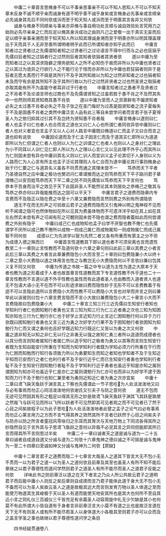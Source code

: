 <!-- { "loadSidebar": true } -->
　　中庸二十章首言思脩身不可以不事亲思事亲不可以不知人思知人不可以不知天章末反身不诚不顺乎亲而诚身有道不明乎善不诚乎身矣或言脩身必先事亲或言顺亲必先诚身其先后不同何欤或泝而至于知天知人或泝而至于明善其言各异又何欤
　　诚身与脩身不同顺亲与事亲亦异脩与事自用功处言顺与诚自效验处言究用力之始则必先尽亲亲之仁而后足以脩其身泝成功之由则凡己之爱敬一出于真实无妄而后足以顺乎亲事亲溯而至于知天知人所以知其理诚身溯而至于明善亦所以明其理盖理出于天而具于人无非至善所谓明者明乎此而已所谓知者亦知乎此而已
　　中庸言知者过之贤者过之先儒谓知者知之过贤者行之过论语言不得中行而与之必也狂狷乎先儒曰狂者知之过狷者行之过然则狂者其知者欤狷者其贤者欤
　　道以中庸为至而知者过之以其深求隐僻之理务欲知人之所不必知伤于凿而非所以为中庸也贤者过之以其过为诡异之行欲行人之不能行沦于怪而亦非所以为中庸也若狂狷者则异于是狂者志愿太髙而行不揜是其所行不及乎其所知故以为知之过然非知者之过也狷者知未及而守有余是其所知不及乎其所行故以为行之过然非贤者之过也然圣贤之取狷者亦取其能有所不为盖能守者耳非过于行者也
　　中庸言知者过之愚者不及贤者过之不肖者不及论语言师也过商也不及先儒谓贤知之过虽若胜于愚不肖之不及然其失中一也然则师其贤知商其愚不肖欤
　　道以中庸为至而人之资禀鲜有不偏贤知者必失之太过愚不肖者必失之不及子张之在圣门每好为过髙是固贤知者之流子夏每失于不及是固愚不肖者之类然中庸泛言人品有此三等自未尝学问者而言若子张子夏得圣人为之依归抑其过引其不及岂终为贤知愚不肖者哉
　　中庸言脩身以道则曰仁者人也孟子曰仁也者人也合而言之道也又曰仁人心也所谓仁者同欤异欤中庸则以仁者人也对义者宜也言孟子又以人心对人路言中庸既曰脩道以仁而孟子又曰合而言之道也抑有说欤
　　中庸因论道而及于仁孟子因言仁而及于道其实仁即所以为道道即所以为仁但谓之仁者人也则以人为仁之训谓之仁也者人也则以人之身对仁之理此为小不同耳以人训仁见仁即人所以为人之理以心言仁又以见此理不外乎心而其所以为仁则固未尝有异也中庸训其名义则以仁训人而宜训义孟子论其切于人身则以义为人路而仁为人心言有所主也孟子泛论其理则人与仁合而为道中庸论其行事则脩身必始于行仁要之仁与道其名义虽各不同贯而通之其理未尝不一
　　笃恭而天下平者乃圣德自然之应中庸之极功也樊迟问仁章谓推而达之则笃恭而天下平子路问君子章谓脩己以安百姓笃恭而天下平二章之防不同先儒皆以笃恭而天下平言何也
　　笃恭本乎吾身而治平之效见于天下此固非圣人不能然论其本则居处之恭脩己之敬其与笃恭之恭亦何以异哉能推而达之固可以平天下
　　中庸言君子之道费而隐章内专言费而不及隐正以隐在费之中至十六章又兼费隐而言然则费之外别有所谓隐欤
　　道无不在而无形声之可验故云君子之道费而隐而又引鬼神以明之鬼神视不见而听不闻谓之隐可也然体物如在所以见其为费虽体物而不可遗洋洋乎如在其上如在其左右然实未尝有声之可闻有形之可覩则固未尝不隐也谓之费而隐者葢如此而何尝谓费之外别有隐乎
　　中庸曰成己仁也成物知也孟子曰学不厌智也教不倦仁也先儒谓学不厌所以成己教不倦所以成物一则成己属仁而成物属知一则成物属仁而成己属智不同何欤
　　成德以仁为先进学以智为先然二者又各有所重而有賔主之分不但为成德入德之殊而已
　　中庸首言性道教其下即以道也者不可须臾离也言而遗性教至二十一章则止言性教而不及道何欤十六章之章句则曰此前三章以其费之小者言此后三章以其费之大者言此章兼费隐包小大而言至二十章则曰包费隐兼小大以终十二章之意小大费隐以道之体用言也性之与教岂无小大费隐而何以不言欤曰兼曰包其义复不同又何欤
　　中庸为传道之书故一篇之中专以道为主性为道之大原本于天者也教为道之形着成于人者也故首章言性道教而其下专言道性教不外乎道也二十一章言性教而不言道以道不外乎性教也盖性而有此道者圣人也由教而入道者贤人也道无不包语大语小无不在而不可以形迹求故曰费而隐性妙于无形不可以言费教着于有迹不可以言隐此道所以言费隐小大而性教不可以费隐小大言也对举而并言之则曰兼举此以该彼则曰包十六章言费言隐而不言小大故曰兼费隐包小大二十章言小大而不言费隐故曰包费隐兼小大
　　中庸二十章言三知三行三近先儒曰生知安行者知也学知利行者仁也困知勉行者勇也又言三知为知三行为仁三近者勇之次也三知为知困知亦知也三行为仁勉行亦仁也于好学止言近知力行止言近仁困知勉行何以异于力行欤既曰困知勉行者勇也又言三近为勇之次好学力行果不及于困知勉行者欤困知为知勉行为仁而又谓之勇何也且好学既近知力行既近仁又皆以为勇之次又何欤
　　中庸之道非知无以知之非仁无以行之非勇无以强之故知仁勇三者所以造道而成德者也以其分而言则知者属知行者属仁所以造乎知行之极者为勇又以其等而言则生知安行者既为生知自能安行所重在于知而为知学知利行者既为学知必须力行所重在于行而为仁困而知勉而行知行各须致力所以为勇要知生而知之者知也学知者不及于生知近乎知而已安而行之者仁也利行者不及于安行近乎仁而已生知安行者勇也学知利行者耻不及于生知安行困知勉行者耻不及于学知利行近乎勇者也虽近乎知是亦知之属则谓困知为知亦可也虽近乎仁是亦仁之属则谓勉行为仁亦可也而非以为好学不逮于困知而力行不及于勉行也知仁兼至者为勇则近知近仁者为勇之次亦宜矣
　　中庸十二章曰鸢飞戾天鱼跃于渊言其上下察也先儒谓此一节子思吃为人处活泼泼地又曰与必有事焉而勿正心同活泼泼地何欤谢氏又引夫子与防之意何欤
　　道无不包而无迹可见然因其有形之粗足以得其无形之妙是故鸢飞戾天鱼跃于渊其飞其跃是孰使之然哉飞与跃可见而所以飞所以跃者不可见然即其可见者观之而不可见者已了然于心目之间矣故程子以为此子思吃为人处活泼泼地者此譬之孟子之论气曰必有事焉而勿正心第言用力之方而不言气得其养之效然其所不言者已跃然于心目之间矣夫子与防亦以防之所言者童冠风雩咏归之乐耳而其胷次与天地万物上下同流各得其所之妙隐然自见于言外其与子思鸢飞鱼跃之意何以异哉不必泥其言之异同但能即其所已言而得其所不言则思过半矣
　　中庸二十一章曰诚者天之道是诚与道为一二十五章曰诚者自成道自道又分诚与道为二何欤十六章鬼神之德曰诚之不可揜是诚与鬼神为一至二十四章曰至诚如神又分诚与鬼神为二何欤【原缺】

　　中庸十二章言君子之道费而隐二十七章言大哉圣人之道其下皆言大无不包小无不贯而一以为君子之道一以为圣人之道何欤且前章及其至也虽圣人有所不知不能后章继之以君子尊德性而道问学然则君子之道圣人有所不能尽而圣人之道君子反能之何欤
　　详味此书之防前章泛以道之在天下者言之乃众人所公共故云君子之道明君子而后能中庸小人则反之矣后章则自成德而言乃君子能体此道于身大无不包小无不备而可以为圣人矣故云圣人之道是故极其远大而言则发育万物以圣人体道之至而能使万物遂其生其峻极于天以圣人有道而能使天地安其所也是其大也何所不至自其近小言之则礼仪三百威仪三千皆充足有余葢圣人动容周旋中礼无少欠缺是其小也何莫不有此所谓大小皆自道有于身者言非前章泛言大小莫不有道之比也是故泛言道在天下无不有则圣人或有所不能尽若圣人以身体道大小各极其至则君子亦可以企而及之盖言学圣之事也故继以君子尊德性道问学之条目

　　四书经疑贯通卷八
